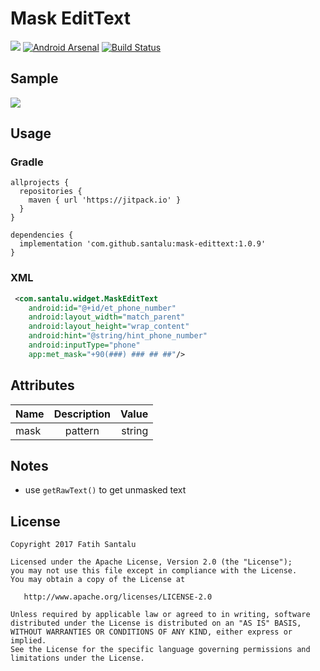 # Mask EditText

[![](https://jitpack.io/v/santalu/mask-edittext.svg)](https://jitpack.io/#santalu/mask-edittext) [![Android Arsenal](https://img.shields.io/badge/Android%20Arsenal-Mask%20EditText-brightgreen.svg?style=flat)](https://android-arsenal.com/details/1/6037) [![Build Status](https://travis-ci.org/santalu/mask-edittext.svg?branch=master)](https://travis-ci.org/santalu/mask-edittext)

## Sample

<img src="https://github.com/santalu/mask-edittext/blob/master/media/sample.webp"/>

## Usage

### Gradle
```
allprojects {
  repositories {
    maven { url 'https://jitpack.io' }
  }
}
```
```
dependencies {
  implementation 'com.github.santalu:mask-edittext:1.0.9'
}
```

### XML
```xml
 <com.santalu.widget.MaskEditText
    android:id="@+id/et_phone_number"
    android:layout_width="match_parent"
    android:layout_height="wrap_content"
    android:hint="@string/hint_phone_number"
    android:inputType="phone"
    app:met_mask="+90(###) ### ## ##"/>
```

## Attributes

| Name        | Description           | Value  |
| ------------- |:-------------:| -----:|
| mask      | pattern | string |

## Notes

* use ```getRawText()``` to get unmasked text

## License
```
Copyright 2017 Fatih Santalu

Licensed under the Apache License, Version 2.0 (the "License");
you may not use this file except in compliance with the License.
You may obtain a copy of the License at

   http://www.apache.org/licenses/LICENSE-2.0

Unless required by applicable law or agreed to in writing, software
distributed under the License is distributed on an "AS IS" BASIS,
WITHOUT WARRANTIES OR CONDITIONS OF ANY KIND, either express or implied.
See the License for the specific language governing permissions and
limitations under the License.
```
